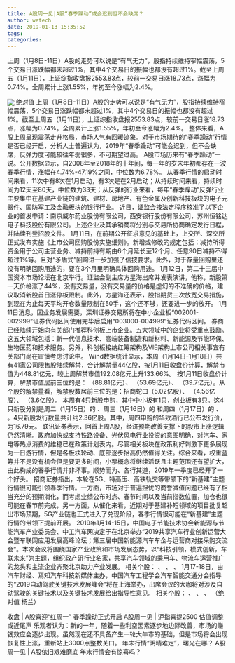 ```yaml
---
title: A股周一见|A股“春季躁动”或会迟到但不会缺席？
author: wetech
date: 2019-01-13 15:35:52
tags: 
categories: 
---
```

上周（1月8日-11日）A股的走势可以说是“有气无力”，股指持续维持窄幅震荡，5个交易日涨跌幅都未超过1%，其中4个交易日的振幅也都没有超过1%。截至上周五（1月11日），上证综指收盘报2553.83点，较前一交易日涨18.73点，涨幅为0.74%。全周累计上涨1.55%，年初至今涨幅为2.4%。
<!-- more -->
<img align="center" border="0" src="http://invest-images-external.cbndata.org/5LiA6LSiQUJT/images/11a5f29ca8c616dfd1da0b20deaf85ed6672bf21.png" />
绝对值
上周（1月8日-11日）A股的走势可以说是“有气无力”，股指持续维持窄幅震荡，5个交易日涨跌幅都未超过1%，其中4个交易日的振幅也都没有超过1%。截至上周五（1月11日），上证综指收盘报2553.83点，较前一交易日涨18.73点，涨幅为0.74%。全周累计上涨1.55%，年初至今涨幅为2.4%。
整体来看，A股上周呈现震荡走升格局，市场人气有回暖迹象。对于市场期待的“春季躁动”行情是否已经开启，分析人士普遍认为，2019年“春季躁动”可能会迟到，但不会缺席，反弹力度可能较往年弱很多，不可期望过高。
A股市场历来有“春季躁动”一说。公开数据显示，自2008年至2018年的十年间，每一年的岁末年初都存在一波春季行情，涨幅在4.74%-47.19%之间，中位数为6.78%。
从春季行情的启动时间来看，11次中有8次在1月启动，有3次是在2月启动；从持续时间来看，持续时间为12天至80天，中位数为33天；从反弹的行业来看，每年“春季躁动”反弹行业主要集中在基建产业链的建筑、建材、房地产、有色金属及创新科技板块的电子元器件、国防军工及金融板块的银行行业。
近日，证监会按法定程序核准了以下企业的首发申请：南京威尔药业股份有限公司，西安银行股份有限公司，苏州恒铭达电子科技股份有限公司。上述企业及其承销商将分别与交易所协商确定发行日程，并陆续刊登招股文件。
1月11日，在前期公开征求意见的基础上，上交所、深交所正式发布实施《上市公司回购股份实施细则》。新增或修改的规定包括：减持所得资金用于公司主营业务、减持前持有期由6个月延长至12个月、任意90日减持不得超过1%等。且对“矛盾式”回购进一步加强了信披要求。此外，对于存量回购里还没有明确回购用途的，要在3个月里明确具体回购用途。
1月12日，第二十三届中国资本市场论坛在北京举行。证监会副主席方星海出席并发表演讲，他称，新股第一天价格涨了44%，没有交易量，没有交易量的价格是虚幻的不准确的价格，建议取消新股首日涨停板限制。此外，方星海还表示，股指期货三次放宽交易措施，到现在为止每天平均开仓数量限制在50手，这个还不够，还要进一步的放开。
1月11日消息，因业务发展需要，深圳证券交易所将在中小企业板“002001-002999”证券代码区间使用完毕后启用“003000-004999”证券代码区间。
券商已经陆续开始向有关部门推荐科创板上市企业。五大领域中的企业将受重点鼓励。这五大领域包括：新一代信息技术、高端装备制造和新材料、新能源及节能环保、生物医药和技术服务。另外，科创板接纳红筹架构及VIE架构上市公司相关事宜有关部门尚在审慎考虑讨论中。
Wind数据统计显示，本周（1月14日-1月18日）共有41家公司限售股陆续解禁，合计解禁量44亿股，按1月11日收盘价计算，解禁市值为448.81亿元，较上周解禁市值192.08亿元上升133.66%。
按1月11日收盘价计算，解禁市值居前三位的是：
（88.81亿元）、
（53.69亿元）、
（39.7亿元）。从个股的解禁量看，解禁股数居前三位的是：招商蛇口（5.02亿股）、
（4.56亿股）、
（3.6亿股）。
本周有4只新股申购，其中中小板有1只，创业板有3只。这4只新股分别是周二（1月15日）的
、周三（1月16日）的
和周四（1月17日）的
、
。4只新股发行数量共计约2.36亿股。其中，周四申购的华致酒行已公布发行价，为16.79元。
联讯证券表示，回首上周A股，经济预期改善支撑下的股市上涨逻辑仍然清晰。政府加快或支持铁路设备、光伏风电行业投资的意图明确，对汽车、家电等热点消费的维稳已在政策计划表内。尽管相关板块在政策利好刺激下更多展现为一日游行情，但是各板块轮动、底部逐步抬高仍然值得关注。综合来看，权重蓝筹并不是没有机会但是要更多时间，小票概念将继续活跃且主题范围还有望扩大，由此构成的春季行情并非坏事。顺势而为、各行其道，2019年一季度已经开了一个好头。
招商证券指出，本轮在5G、特高压、高铁轨交等带领下的“新基建”主题行情很可能引领春季行情。一方面，市场对于普遍担忧的商誉减值问题已经有了相当充分的预期消化，而考虑业绩公布时点、春节时间以及当前指数位置，加仓也很可能在春节前完成，另一方面，从催化来看，近期对于基建补短领域的项目批复超出市场预期，5G产业链也正式进入了兑现阶段，春季行情很可能在“新基建”主题行情的带领下提前开展。
2019年1月14-15日，中国电子节能技术协会新能源与节能汽车产业委员会、中工汽车网决定于在北京举办“2019共享汽车行业创新运营大会暨车联网应用发展高峰论坛；第三届中国新能源汽车车企与运营商对接采购交流会”。本次会议将围绕国家产业政策和市场发展态势，以“科技引领，模式创新，车联未来”为主题，组织政产研行业名家，共享汽车领域的乘用车、物流车运营推广的龙头和主流企业齐聚北京助力产业发展。
相关个股：
、
、
、
1月17-18日，由汽车财经、焉知汽车科技新媒体主办，中国汽车工程学会汽车智能交通分会指导的“2019自动驾驶关键技术发展峰会”将在上海举办，出席会议的大咖将对涉及自动驾驶的关键技术以及关键技术发展给出指导性意见。
相关个股：
、
、
、
（绝对值 杨兰）
 
 
收盘 | A股喜迎“红周一” 春季躁动正式开启
A股周一见 | 沪指喜提2500 估值调整或近尾声
乐观者认为：新的一年，随着一些利空因素逐步地边际改善，市场的赚钱效应会逐步出现。虽然现在还不具备产生一轮大牛市的基础，但是市场将会出现恢复性上涨，重新站上3000点整数关口。
年末行情“阴晴难定”，曙光在哪？
A股周一见 | A股依旧艰难磨底 年末行情会有惊喜吗？
